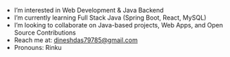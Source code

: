- I’m interested in Web Development & Java Backend
- I’m currently learning Full Stack Java (Spring Boot, React, MySQL)
- I’m looking to collaborate on Java-based projects, Web Apps, and Open Source Contributions
- Reach me at: dineshdas79785@gmail.com
- Pronouns: Rinku
